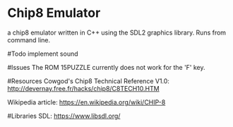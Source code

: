 # Chip8 Emulator
a chip8 emulator written in C++ using the SDL2 graphics library.
Runs from command line.

#Todo
implement sound

#Issues
The ROM 15PUZZLE currently does not work for the 'F' key.

#Resources
Cowgod's Chip8 Technical Reference V1.0: http://devernay.free.fr/hacks/chip8/C8TECH10.HTM  

Wikipedia article: https://en.wikipedia.org/wiki/CHIP-8

#Libraries
SDL: https://www.libsdl.org/
